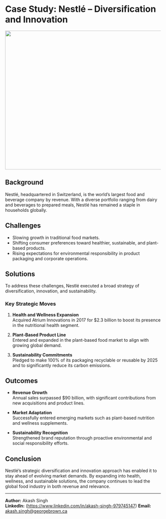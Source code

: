# Case Study: Nestlé – Diversification and Innovation

<img src="https://github.com/user-attachments/assets/52c9e906-316b-4eec-91c2-24172bd164a6" width="700" height="450" />


## Background
Nestlé, headquartered in Switzerland, is the world’s largest food and beverage company by revenue. With a diverse portfolio ranging from dairy and beverages to prepared meals, Nestlé has remained a staple in households globally.

## Challenges
- Slowing growth in traditional food markets.
- Shifting consumer preferences toward healthier, sustainable, and plant-based products.
- Rising expectations for environmental responsibility in product packaging and corporate operations.

## Solutions
To address these challenges, Nestlé executed a broad strategy of diversification, innovation, and sustainability.

### Key Strategic Moves
1. **Health and Wellness Expansion**  
   Acquired Atrium Innovations in 2017 for $2.3 billion to boost its presence in the nutritional health segment.

2. **Plant-Based Product Line**  
   Entered and expanded in the plant-based food market to align with growing global demand.

3. **Sustainability Commitments**  
   Pledged to make 100% of its packaging recyclable or reusable by 2025 and to significantly reduce its carbon emissions.

## Outcomes
- **Revenue Growth**  
  Annual sales surpassed $90 billion, with significant contributions from new acquisitions and product lines.

- **Market Adaptation**  
  Successfully entered emerging markets such as plant-based nutrition and wellness supplements.

- **Sustainability Recognition**  
  Strengthened brand reputation through proactive environmental and social responsibility efforts.

## Conclusion
Nestlé’s strategic diversification and innovation approach has enabled it to stay ahead of evolving market demands. By expanding into health, wellness, and sustainable solutions, the company continues to lead the global food industry in both revenue and relevance.

---

**Author:** Akash Singh  
**LinkedIn:** (https://www.linkedin.com/in/akash-singh-979745147)
**Email:** akash.singh@georgebrown.ca
